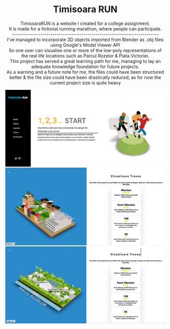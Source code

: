 <h1 align="center">Timisoara RUN</h1>

<p align="center">
TimisoaraRUN is a website I created for a college assignment. <br />
  It is made for a fictional running marathon, where people can participate.  <br />
  ------------------------------------------------------------------------ <br />
I've managed to incorporate 3D objects imported from Blender as .obj files using Google's Model Viewer API <br />
  So one user can visualise one or more of the low-poly representations of the real life locations such as Parcul Rozelor & Piata Victoriei. <br />
This project has served a great learning path for me, managing to lay an adequate knowledge foundation for future projects.<br />
  As a warning and a future note for me, the files could have been structured better & the file size could have been drastically reduced, as for now the current project size is quite heavy
</p>

![](EXPO/Capture1.PNG)
![](EXPO/Capture2.PNG)
![](EXPO/Capture3.PNG)




